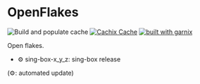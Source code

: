 # OpenFlakes

![Build and populate cache](https://github.com/aur3l14no/openflakes/workflows/Build%20and%20populate%20cache/badge.svg)
[![Cachix Cache](https://img.shields.io/badge/cachix-aur3l14no-blue.svg)](https://aur3l14no.cachix.org)
[![built with garnix](https://img.shields.io/endpoint.svg?url=https%3A%2F%2Fgarnix.io%2Fapi%2Fbadges%2Faur3l14no%2Fopenflakes%3Fbranch%3Dmaster)](https://garnix.io)

Open flakes.

- ⚙ sing-box-x_y_z: sing-box release

(⚙: automated update)

